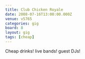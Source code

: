 ```yaml
---
title: Club Chicken Royale
date: 2008-07-16T13:00:00.000Z
venue: v5765
categories: gig
board: 8
layout: gig
tags: [cheap]
---
```

Cheap drinks! live bands! guest DJs!